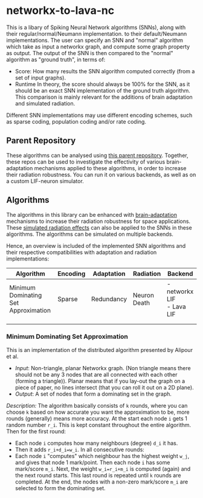 # networkx-to-lava-nc

This is a libary of Spiking Neural Network algorithms (SNNs), along with their
regular/normal/Neumann implementation. to their default/Neumann implementations.
The user can specify an SNN and "normal" algorithm which take as input a
networkx graph, and compute some graph property as output. The output of the
SNN is then compared to the "normal" algorithm as "ground truth", in terms of:

- Score: How many results the SNN algorithm computed correctly (from a set of input
  graphs).
- Runtime
  In theory, the score should always be 100% for the SNN, as it should be an
  exact SNN implementation of the ground truth algorithm. This comparison is
  mainly relevant for the additions of brain adaptation and simulated radiation.

Different SNN implementations may use different encoding schemes, such as
sparse coding, population coding and/or rate coding. 

## Parent Repository

These algorithms can be analysed using
[this parent repository](https://github.com/a-t-0/snncompare).
Together, these repos can be used to investigate the effectivity of various
brain-adaptation mechanisms applied to these algorithms, in order to increase
their radiation robustness. You can run it on various backends, as well as on
a custom LIF-neuron simulator.

## Algorithms

The algorithms in this library can be enhanced with 
[brain-adaptation](https://github.com/a-t-0/snnadaptation) mechanisms
to increase their radiation robustness for space applications. These [simulated
radiation effects](https://github.com/a-t-0/snnradiation) can also be applied 
to the SNNs in these algorithms. The algorithms can be simulated on multiple
backends.

 Hence, an overview is included of the implemented SNN algorithms and their
respective compatibilities with adaptation and radiation implementations:

| Algorithm                                	| Encoding 	| Adaptation 	| Radiation    	| Backend                      	|
|------------------------------------------	|----------	|------------	|--------------	|------------------------------	|
| Minimum Dominating Set Approximation 	    | Sparse   	| Redundancy 	| Neuron Death 	| - networkx LIF<br>- Lava LIF 	|
|                                          	|          	|            	|              	|                              	|
|                                          	|          	|            	|              	|                              	|

### Minimum Dominating Set Approximation

This is an implementation of the distributed algorithm presented by Alipour et al.

- *Input*: Non-triangle, planar Networkx graph. (Non triangle means there
  should not be any 3 nodes that are all connected with each other (forming a
  triangle)). Planar means that if you lay-out the graph on a piece of paper, no
  lines intersect (that you can roll it out on a 2D plane).
- *Output*: A set of nodes that form a dominating set in the graph.

*Description:* The algorithm basically consists of `k` rounds, where you can
choose `k` based on how accurate you want the approximation to be, more rounds
(generally) means more accuracy. At the start each node `i` gets 1 random
number `r_i`. This is kept constant throughout the entire algorithm. Then for
the first round:

- Each node `i` computes how many neighbours (degree) `d_i` it has.
- Then it adds `r_i+d_i=w_i`.
  In all consecutive rounds:
- Each node `i` "computes" which neighbour has the highest weight `w_j`, and
  gives that node 1 mark/point. Then each node `i` has some mark/score `m_i`.
  Next, the weight `w_i=r_i+m_i` is computed (again) and the next round starts.
  This last round is repeated until `k` rounds are completed. At the end, the
  nodes with a non-zero mark/score `m_i` are selected to form the dominating set.
